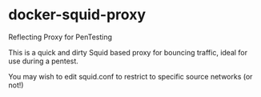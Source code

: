 # docker-squid-proxy
Reflecting Proxy for PenTesting

This is a quick and dirty Squid based proxy for bouncing traffic, ideal for use during a pentest.

You may wish to edit squid.conf to restrict to specific source networks (or not!)

